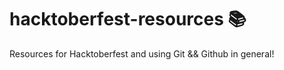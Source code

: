 # hacktoberfest-resources 📚
Resources for Hacktoberfest and using Git &amp;&amp; Github in general!
